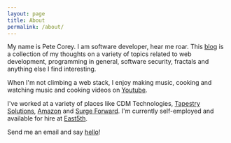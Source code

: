 ```yaml
---
layout: page
title: About
permalink: /about/
---
```


My name is Pete Corey. I am software developer, hear me roar. This [blog](/) is a collection of my thoughts on a variety of topics related to web development, programming in general, software security, fractals and anything else I find interesting.

When I'm not climbing a web stack, I enjoy making music, cooking and watching music and cooking videos on [Youtube](http://www.youtube.com/playlist?list=FL-3opJUBM36mPjDRRhJs1PA).

I've worked at a variety of places like CDM Technologies, [Tapestry Solutions](https://www.tapestrysolutions.com/), [Amazon](http://www.amazon.com/) and [Surge Forward](http://www.surgeforward.com/). I'm currently self-employed and available for hire at [East5th](http://www.east5th.co).

Send me an email and say [hello](mailto:hello@1pxsolidtomato.com)!
